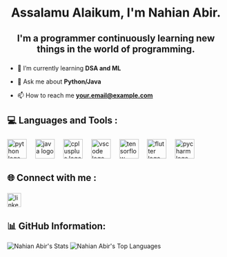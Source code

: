 <h1 align="center">Assalamu Alaikum, I'm Nahian Abir.</h1>

###

<h2 align="center">I'm a programmer continuously learning new things in the world of programming.</h2>

###

- 🌱 I’m currently learning **DSA and ML**

- 💬 Ask me about **Python/Java**

- 📫 How to reach me **your.email@example.com**

<h2 align="left">💻 Languages and Tools :</h2>

###

<div align="left">
  <img src="https://skillicons.dev/icons?i=python" height="45" alt="python logo"  />
  <img width="12" />
  <img src="https://skillicons.dev/icons?i=java" height="45" alt="java logo"  />
  <img width="12" />
  <img src="https://skillicons.dev/icons?i=cpp" height="45" alt="cplusplus logo"  />
  <img width="12" />
  <img src="https://skillicons.dev/icons?i=vscode" height="45" alt="vscode logo"  />
  <img width="12" />
  <img src="https://skillicons.dev/icons?i=tensorflow" height="45" alt="tensorflow logo"  />
  <img width="12" />
  <img src="https://skillicons.dev/icons?i=flutter" height="45" alt="flutter logo"  />
  <img width="12" />
  <img src="https://skillicons.dev/icons?i=pycharm" height="45" alt="pycharm logo"  />
</div>

###

<h2 align="left">🌐 Connect with me :</h2>

###

<div align="left">
  
  <a href="https://www.linkedin.com/in/alnahianabir/" target="_blank">
    <img src="https://img.shields.io/static/v1?message=LinkedIn&logo=linkedin&label=&color=0077B5&logoColor=white&labelColor=&style=for-the-badge" height="32" alt="linkedin logo"  />
  </a>
</div>

###

<h2 align="left">📊 GitHub Information:</h2>

![Nahian Abir's Stats](https://github-readme-stats.vercel.app/api?username=nahianabir&theme=vue-dark&show_icons=true&hide_border=true&count_private=true)
![Nahian Abir's Top Languages](https://github-readme-stats.vercel.app/api/top-langs/?username=nahianabir&theme=vue-dark&show_icons=true&hide_border=true&layout=compact)

<!-- Proudly created with GPRM ( https://gprm.itsvg.in ) -->
